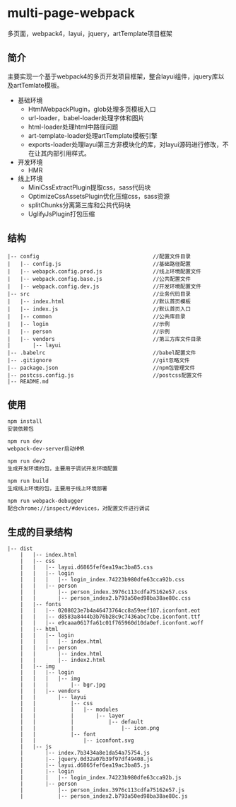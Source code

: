 # multi-page-webpack
多页面，webpack4，layui，jquery，artTemplate项目框架
## 简介
主要实现一个基于webpack4的多页开发项目框架，整合layui组件，jquery库以及artTemlate模板。
* 基础环境
  * HtmlWebpackPlugin，glob处理多页模板入口
  * url-loader，babel-loader处理字体和图片
  * html-loader处理html中路径问题
  * art-template-loader处理artTemplate模板引擎
  * exports-loader处理layui第三方非模块化的库，对layui源码进行修改，不在让其内部引用样式。
* 开发环境
  * HMR 
* 线上环境
  * MiniCssExtractPlugin提取css，sass代码块
  * OptimizeCssAssetsPlugin优化压缩css，sass资源
  * splitChunks分离第三库和公共代码块
  * UglifyJsPlugin打包压缩
## 结构
```
|-- config                                    //配置文件目录
|   |-- config.js                             //基础路径配置
|   |-- webapck.config.prod.js                //线上环境配置文件
|   |-- webpack.config.base.js                //公共配置文件
|   |-- webpack.config.dev.js                 //开发环境配置文件
|-- src                                       //业务代码目录
|   |-- index.html                            //默认首页模板
|   |-- index.js                              //默认首页入口
|   |-- common                                //公共库目录
|   |-- login                                 //示例
|   |-- person                                //示例
|   |-- vendors                               //第三方库文件目录
|       |-- layui
|-- .babelrc                                  //babel配置文件
|-- .gitignore                                //git忽略文件
|-- package.json                              //npm包管理文件
|-- postcss.config.js                         //postcss配置文件
|-- README.md
```
## 使用
`npm install`      
`安装依赖包`  
  
`npm run dev`    
`webpack-dev-server启动HMR`  
  
`npm run dev2`  
`生成开发环境的包，主要用于调试开发环境配置`  
   
`npm run build`  
`生成线上环境的包，主要用于线上环境部署`  
    
`npm run webpack-debugger`  
`配合chrome://inspect/#devices，对配置文件进行调试`  
## 生成的目录结构   
```
|-- dist
    |   |-- index.html
    |   |-- css
    |   |   |-- layui.d6865fef6ea19ac3ba85.css
    |   |   |-- login
    |   |   |   |-- login_index.74223b980dfe63cca92b.css
    |   |   |-- person
    |   |       |-- person_index.3976c113cdfa75162e57.css
    |   |       |-- person_index2.b793a50ed98ba38ae80c.css
    |   |-- fonts
    |   |   |-- 0208023e7b4a46473764cc8a59eef107.iconfont.eot
    |   |   |-- d8583a8444b3b76b28c9c7436abc7cbe.iconfont.ttf
    |   |   |-- e9caaa0617fa61c01f765960d10da0ef.iconfont.woff
    |   |-- html
    |   |   |-- login
    |   |   |   |-- index.html
    |   |   |-- person
    |   |       |-- index.html
    |   |       |-- index2.html
    |   |-- img
    |   |   |-- login
    |   |   |   |-- img
    |   |   |       |-- bgr.jpg
    |   |   |-- vendors
    |   |       |-- layui
    |   |           |-- css
    |   |           |   |-- modules
    |   |           |       |-- layer
    |   |           |           |-- default
    |   |           |               |-- icon.png
    |   |           |-- font
    |   |               |-- iconfont.svg
    |   |-- js
    |       |-- index.7b3434a8e1da54a75754.js
    |       |-- jquery.0d32a07b39f97df49408.js
    |       |-- layui.d6865fef6ea19ac3ba85.js
    |       |-- login
    |       |   |-- login_index.74223b980dfe63cca92b.js
    |       |-- person
    |           |-- person_index.3976c113cdfa75162e57.js
    |           |-- person_index2.b793a50ed98ba38ae80c.js
```
